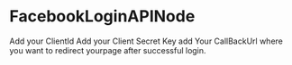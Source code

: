 # FacebookLoginAPINode

Add your ClientId
Add your Client Secret Key
add Your CallBackUrl where you want to redirect yourpage after successful login.

